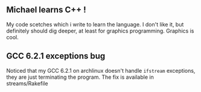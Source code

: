 ## Michael learns C++ !

My code scetches which i write to learn the language. I don't like it, but
definitely should dig deeper, at least for graphics programming. Graphics is
cool.

## GCC 6.2.1 exceptions bug

Noticed that my GCC 6.2.1 on archlinux doesn't handle `ifstream` exceptions,
they are just terminating the program. The fix is available in streams/Rakefile
